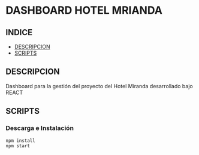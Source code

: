 # DASHBOARD HOTEL MRIANDA

## INDICE

- [DESCRIPCION](#DESCRIPCION)
- [SCRIPTS](#SCRIPTS)

## DESCRIPCION

Dashboard para la gestión del proyecto del Hotel Miranda desarrollado bajo REACT

## SCRIPTS

### Descarga e Instalación

    npm install
    npm start
